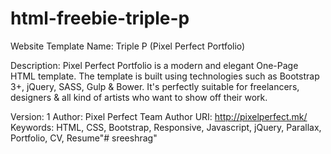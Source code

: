# html-freebie-triple-p
Website Template Name: Triple P (Pixel Perfect Portfolio)

Description: Pixel Perfect Portfolio is a modern and elegant One-Page HTML template. The template is built using technologies such as Bootstrap 3+, jQuery, SASS, Gulp &amp; Bower. It's perfectly suitable for freelancers, designers &amp; all kind of artists who want to show off their work.  

Version: 1
Author: Pixel Perfect Team
Author URI: http://pixelperfect.mk/
Keywords: HTML, CSS, Bootstrap, Responsive, Javascript, jQuery, Parallax, Portfolio, CV, Resume"# sreeshrag" 
